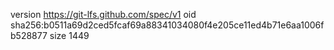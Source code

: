 version https://git-lfs.github.com/spec/v1
oid sha256:b0511a69d2ced5fcaf69a88341034080f4e205ce11ed4b71e6aa1006fb528877
size 1449
